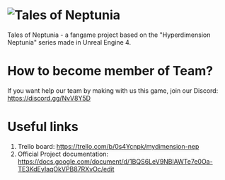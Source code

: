 # ![Tales of Neptunia](https://i.imgur.com/V6KMJjA.png) 
Tales of Neptunia - a fangame project based on the "Hyperdimension Neptunia" series made in Unreal Engine 4.
# How to become member of Team?
If you want help our team by making with us this game, join our Discord: https://discord.gg/NvV8Y5D
# Useful links
1. Trello board: https://trello.com/b/0s4Ycnpk/mydimension-nep
2. Official Project documentation: https://docs.google.com/document/d/1BQS6LeV9NBlAWTe7e0Oa-TE3KdEyIaqOkVPB87RXvOc/edit
